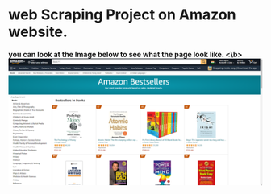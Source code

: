 # web Scraping Project on Amazon website.
<b> you can look at the Image below to see what the page look like. <\b>
![Amazon_page](amazon_page.png)



